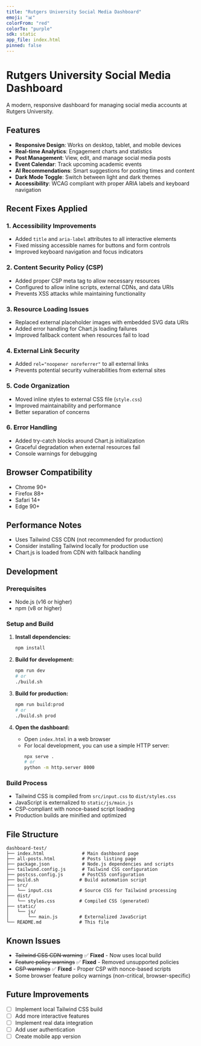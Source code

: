 ```yaml
---
title: "Rutgers University Social Media Dashboard"
emoji: "📊"
colorFrom: "red"
colorTo: "purple"
sdk: static
app_file: index.html
pinned: false
---
```


# Rutgers University Social Media Dashboard

A modern, responsive dashboard for managing social media accounts at Rutgers University.

## Features

- **Responsive Design**: Works on desktop, tablet, and mobile devices
- **Real-time Analytics**: Engagement charts and statistics
- **Post Management**: View, edit, and manage social media posts
- **Event Calendar**: Track upcoming academic events
- **AI Recommendations**: Smart suggestions for posting times and content
- **Dark Mode Toggle**: Switch between light and dark themes
- **Accessibility**: WCAG compliant with proper ARIA labels and keyboard navigation

## Recent Fixes Applied

### 1. Accessibility Improvements
- Added `title` and `aria-label` attributes to all interactive elements
- Fixed missing accessible names for buttons and form controls
- Improved keyboard navigation and focus indicators

### 2. Content Security Policy (CSP)
- Added proper CSP meta tag to allow necessary resources
- Configured to allow inline scripts, external CDNs, and data URIs
- Prevents XSS attacks while maintaining functionality

### 3. Resource Loading Issues
- Replaced external placeholder images with embedded SVG data URIs
- Added error handling for Chart.js loading failures
- Improved fallback content when resources fail to load

### 4. External Link Security
- Added `rel="noopener noreferrer"` to all external links
- Prevents potential security vulnerabilities from external sites

### 5. Code Organization
- Moved inline styles to external CSS file (`style.css`)
- Improved maintainability and performance
- Better separation of concerns

### 6. Error Handling
- Added try-catch blocks around Chart.js initialization
- Graceful degradation when external resources fail
- Console warnings for debugging

## Browser Compatibility

- Chrome 90+
- Firefox 88+
- Safari 14+
- Edge 90+

## Performance Notes

- Uses Tailwind CSS CDN (not recommended for production)
- Consider installing Tailwind locally for production use
- Chart.js is loaded from CDN with fallback handling

## Development

### Prerequisites
- Node.js (v16 or higher)
- npm (v8 or higher)

### Setup and Build

1. **Install dependencies:**
   ```bash
   npm install
   ```

2. **Build for development:**
   ```bash
   npm run dev
   # or
   ./build.sh
   ```

3. **Build for production:**
   ```bash
   npm run build:prod
   # or
   ./build.sh prod
   ```

4. **Open the dashboard:**
   - Open `index.html` in a web browser
   - For local development, you can use a simple HTTP server:
     ```bash
     npx serve .
     # or
     python -m http.server 8000
     ```

### Build Process
- Tailwind CSS is compiled from `src/input.css` to `dist/styles.css`
- JavaScript is externalized to `static/js/main.js`
- CSP-compliant with nonce-based script loading
- Production builds are minified and optimized

## File Structure

```
dashboard-test/
├── index.html              # Main dashboard page
├── all-posts.html          # Posts listing page
├── package.json            # Node.js dependencies and scripts
├── tailwind.config.js      # Tailwind CSS configuration
├── postcss.config.js       # PostCSS configuration
├── build.sh               # Build automation script
├── src/
│   └── input.css          # Source CSS for Tailwind processing
├── dist/
│   └── styles.css         # Compiled CSS (generated)
├── static/
│   └── js/
│       └── main.js        # Externalized JavaScript
└── README.md              # This file
```

## Known Issues

- ~~Tailwind CSS CDN warning~~ ✅ **Fixed** - Now uses local build
- ~~Feature policy warnings~~ ✅ **Fixed** - Removed unsupported policies
- ~~CSP warnings~~ ✅ **Fixed** - Proper CSP with nonce-based scripts
- Some browser feature policy warnings (non-critical, browser-specific)

## Future Improvements

- [ ] Implement local Tailwind CSS build
- [ ] Add more interactive features
- [ ] Implement real data integration
- [ ] Add user authentication
- [ ] Create mobile app version